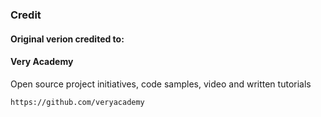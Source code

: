 

### Credit

#### Original verion credited to:  
#### Very Academy
Open source project initiatives, code samples, video and written tutorials

```
https://github.com/veryacademy
```

